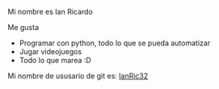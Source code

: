 Mi nombre es Ian Ricardo

Me gusta
- Programar con python, todo lo que se pueda automatizar
- Jugar videojuegos
- Todo lo que marea :D

Mi nombre de ususario de git es: [IanRic32](https://github.com/IanRic32)
